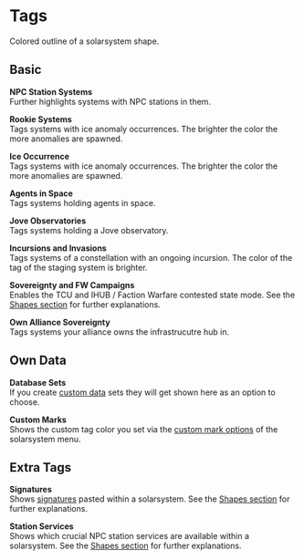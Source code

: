 # Tags
Colored outline of a solarsystem shape.

## Basic
**NPC Station Systems**<br>
Further highlights systems with NPC stations in them.

**Rookie Systems**<br>
Tags systems with ice anomaly occurrences. The brighter the color the more anomalies are spawned.

**Ice Occurrence**<br>
Tags systems with ice anomaly occurrences. The brighter the color the more anomalies are spawned.

**Agents in Space**<br>
Tags systems holding agents in space.

**Jove Observatories**<br>
Tags systems holding a Jove observatory.

**Incursions and Invasions**<br>
Tags systems of a constellation with an ongoing incursion. The color of the tag of the staging system is brighter.

**Sovereignty and FW Campaigns**<br>
Enables the TCU and IHUB / Faction Warfare contested state mode. See the [Shapes section](https://eveeye.readthedocs.io/en/latest/map/shapes/#Sovereignty-Structures-and-Campaigns) for further explanations.

**Own Alliance Sovereignty**<br>
Tags systems your alliance owns the infrastrucutre hub in.    


## Own Data
**Database Sets**<br>
If you create [custom data](https://eveeye.readthedocs.io/en/latest/data/database/) sets they will get shown here as an option to choose.<br>

**Custom Marks**<br>
Shows the custom tag color you set via the [custom mark options](https://eveeye.readthedocs.io/en/latest/sharing/custom-marks/) of the solarsystem menu.

## Extra Tags
**Signatures**<br>
Shows [signatures](https://eveeye.readthedocs.io/en/latest/sharing/signatures/) pasted within a solarsystem. See the [Shapes section](https://eveeye.readthedocs.io/en/latest/map/shapes/#Station-Services-and-Signatures) for further explanations.

**Station Services**<br>
Shows which crucial NPC station services are available within a solarsystem. See the [Shapes section](https://eveeye.readthedocs.io/en/latest/map/shapes/#Station-Services-and-Signatures) for further explanations.


<!--stackedit_data:
eyJoaXN0b3J5IjpbNDkwODA5NDc4LC0xMDI4MDA4NzIwLC02Mz
U4NDA2MzUsMTE3MDg5Njg0MSwxMzA1OTQ0Mjc2LDU4MTMwMTM0
OCw1MTUwMDk4N119
-->